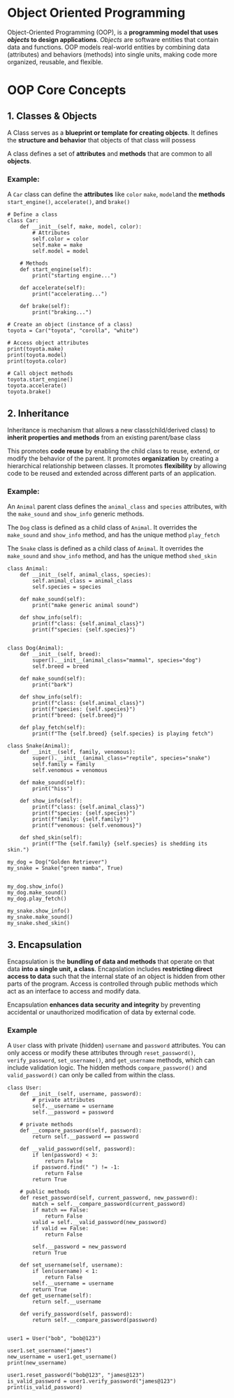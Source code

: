 # Object Oriented Programming

Object-Oriented Programming (OOP), is a **programming model that uses _objects_ to design applications**. _Objects_ are software entities that contain data and functions. OOP models real-world entities by combining data (attributes) and behaviors (methods) into single units, making code more organized, reusable, and flexible.

# OOP Core Concepts

## 1. Classes & Objects

A Class serves as a **blueprint or template for creating objects**. It defines the **structure and behavior** that objects of that class will possess

A class defines a set of **attributes** and **methods** that are common to all **objects**.

### Example:

A `Car` class can define the **attributes** like `color` `make`, `model`and the **methods** `start_engine()`, `accelerate()`, and `brake()`

```
# Define a class
class Car:
    def __init__(self, make, model, color):
        # Attributes
        self.color = color
        self.make = make
        self.model = model

    # Methods
    def start_engine(self):
        print("starting engine...")

    def accelerate(self):
        print("accelerating...")

    def brake(self):
        print("braking...")

# Create an object (instance of a class)
toyota = Car("toyota", "corolla", "white")

# Access object attributes
print(toyota.make)
print(toyota.model)
print(toyota.color)

# Call object methods
toyota.start_engine()
toyota.accelerate()
toyota.brake()
```

## 2. Inheritance

Inheritance is mechanism that allows a new class(child/derived class) to **inherit properties and methods** from an existing parent/base class

This promotes **code reuse** by enabling the child class to reuse, extend, or modify the behavior of the parent. It promotes **organization** by creating a hierarchical relationship between classes. It promotes **flexibility** by allowing code to be reused and extended across different parts of an application.

### Example:

An `Animal` parent class defines the `animal_class` and `species` attributes, with the `make_sound` and `show_info` generic methods.

The `Dog` class is defined as a child class of `Animal`. It overrides the `make_sound` and `show_info` method, and has the unique method `play_fetch`

The `Snake` class is defined as a child class of `Animal`. It overrides the `make_sound` and `show_info` method, and has the unique method `shed_skin`

```
class Animal:
    def __init__(self, animal_class, species):
        self.animal_class = animal_class
        self.species = species

    def make_sound(self):
        print("make generic animal sound")

    def show_info(self):
        print(f"class: {self.animal_class}")
        print(f"species: {self.species}")


class Dog(Animal):
    def __init__(self, breed):
        super().__init__(animal_class="mammal", species="dog")
        self.breed = breed

    def make_sound(self):
        print("bark")

    def show_info(self):
        print(f"class: {self.animal_class}")
        print(f"species: {self.species}")
        print(f"breed: {self.breed}")

    def play_fetch(self):
        print(f"The {self.breed} {self.species} is playing fetch")

class Snake(Animal):
    def __init__(self, family, venomous):
        super().__init__(animal_class="reptile", species="snake")
        self.family = family
        self.venomous = venomous

    def make_sound(self):
        print("hiss")

    def show_info(self):
        print(f"class: {self.animal_class}")
        print(f"species: {self.species}")
        print(f"family: {self.family}")
        print(f"venomous: {self.venomous}")

    def shed_skin(self):
        print(f"The {self.family} {self.species} is shedding its skin.")

my_dog = Dog("Golden Retriever")
my_snake = Snake("green mamba", True)


my_dog.show_info()
my_dog.make_sound()
my_dog.play_fetch()

my_snake.show_info()
my_snake.make_sound()
my_snake.shed_skin()

```

## 3. Encapsulation

Encapsulation is the **bundling of data and methods** that operate on that data **into a single unit, a class**. Encapslation includes **restricting direct access to data** such that the internal state of an object is hidden from other parts of the program. Access is controlled through public methods which act as an interface to access and modify data.

Encapsulation **enhances data security and integrity** by preventing accidental or unauthorized modification of data by external code.

### Example

A `User` class with private (hidden) `username` and `password` attributes. You can only access or modify these attributes through `reset_password()`, `verify_password`, `set_username()`, and `get_username` methods, which can include validation logic. The hidden methods `compare_password()` and `valid_password()` can only be called from within the class.

```
class User:
    def __init__(self, username, password):
        # private attributes
        self.__username = username
        self.__password = password

    # private methods
    def __compare_password(self, password):
        return self.__password == password

    def __valid_password(self, password):
        if len(password) < 3:
            return False
        if password.find(" ") != -1:
            return False
        return True

    # public methods
    def reset_password(self, current_password, new_password):
        match = self.__compare_password(current_password)
        if match == False:
            return False
        valid = self.__valid_password(new_password)
        if valid == False:
            return False

        self.__password = new_password
        return True

    def set_username(self, username):
        if len(username) < 1:
            return False
        self.__username = username
        return True
    def get_username(self):
        return self.__username

    def verify_password(self, password):
        return self.__compare_password(password)


user1 = User("bob", "bob@123")

user1.set_username("james")
new_username = user1.get_username()
print(new_username)

user1.reset_password("bob@123", "james@123")
is_valid_password = user1.verify_password("james@123")
print(is_valid_password)

```
